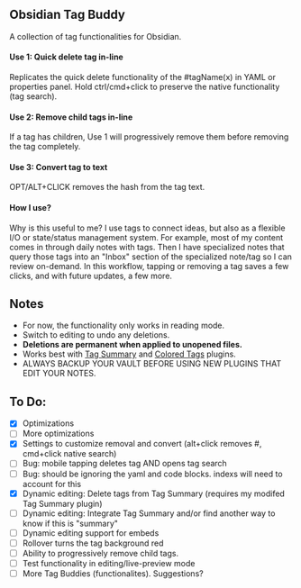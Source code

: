 ## Obsidian Tag Buddy
A collection of tag functionalities for Obsidian. 

#### Use 1: Quick delete tag in-line
Replicates the quick delete functionality of the #tagName(x) in YAML or properties panel. Hold ctrl/cmd+click to preserve the native functionality (tag search).

#### Use 2: Remove child tags in-line
If a tag has children, Use 1 will progressively remove them before removing the tag completely.

#### Use 3: Convert tag to text
OPT/ALT+CLICK removes the hash from the tag text.  

#### How I use?
Why is this useful to me? I use tags to connect ideas, but also as a flexible I/O or state/status management system. For example, most of my content comes in through daily notes with tags. Then I have specialized notes that query those tags into an "Inbox" section of the specialized note/tag so I can review on-demand. In this workflow, tapping or removing a tag saves a few clicks, and with future updates, a few more. 

## Notes
- For now, the functionality only works in reading mode. 
- Switch to editing to undo any deletions. 
- **Deletions are permanent when applied to unopened files.**
- Works best with [Tag Summary](https://github.com/macrojd/tag-summary) and [Colored Tags](https://github.com/pfrankov/obsidian-colored-tags) plugins. 
- ALWAYS BACKUP YOUR VAULT BEFORE USING NEW PLUGINS THAT EDIT YOUR NOTES. 

## To Do:
- [x] Optimizations 
- [ ] More optimizations
- [x] Settings to customize removal and convert (alt+click removes #, cmd+click native search)
- [ ] Bug: mobile tapping deletes tag AND opens tag search
- [ ] Bug: should be ignoring the yaml and code blocks. indexs will need to account for this
- [x] Dynamic editing: Delete tags from Tag Summary (requires my modifed Tag Summary plugin)
- [ ] Dynamic editing: Integrate Tag Summary and/or find another way to know if this is "summary"
- [ ] Dynamic editing support for embeds
- [ ] Rollover turns the tag background red
- [ ] Ability to progressively remove child tags.
- [ ] Test functionality in editing/live-preview mode
- [ ] More Tag Buddies (functionalites). Suggestions?